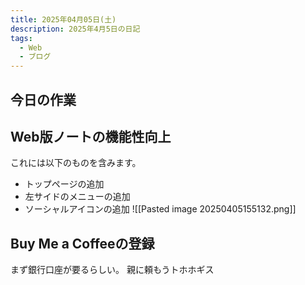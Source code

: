 ```yaml
---
title: 2025年04月05日(土)
description: 2025年4月5日の日記
tags:
  - Web
  - ブログ
---
```

## 今日の作業
## Web版ノートの機能性向上
これには以下のものを含みます。
- トップページの追加
- 左サイドのメニューの追加
- ソーシャルアイコンの追加
![[Pasted image 20250405155132.png]]
## Buy Me a Coffeeの登録
まず銀行口座が要るらしい。
親に頼もうトホホギス